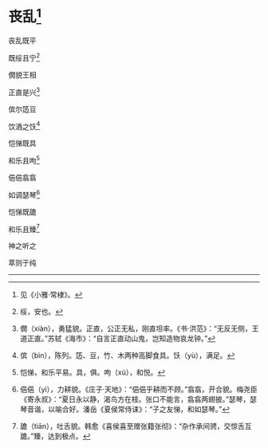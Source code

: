    

# 丧乱[^1]

丧乱既平

既绥且宁[^2]

僩貌王相

正直是兴[^3]

傧尔笾豆

饮酒之饫[^4]

恺悌既具

和乐且呴[^5]

俋俋翕翕

如调瑟琴[^6]

恺悌既舚

和乐且臻[^7]

神之听之

萃则于纯

* * *

[^1]: 见《小雅·常棣》。
[^2]: 绥，安也。
[^3]: 僩（xiàn），勇猛貌。正直，公正无私，刚直坦率。《书·洪范》：“无反无侧，王道正直。”苏轼《海市》：“自言正直动山鬼，岂知造物哀龙钟。”
[^4]: 傧（bìn），陈列。笾、豆，竹、木两种高脚食具。饫（yù），满足。
[^5]: 恺悌，和乐平易。具，俱。呴（xù），和悦。
[^6]: 俋俋（yì），力耕貌。《庄子·天地》：“俋俋乎耕而不顾。”翕翕，开合貌。梅尧臣《寄永叔》：“夏日永以静，渴鸟方在枝。张口不能言，翕翕两翅披。”瑟琴，瑟琴音谐，以喻合好。潘岳《夏侯常侍诔》：“子之友悌，和如瑟琴。”
[^7]: 舚（tiān），吐舌貌。韩愈《喜侯喜至赠张籍张彻》：“杂作承间骋，交惊舌互舚。”臻，达到极点。
